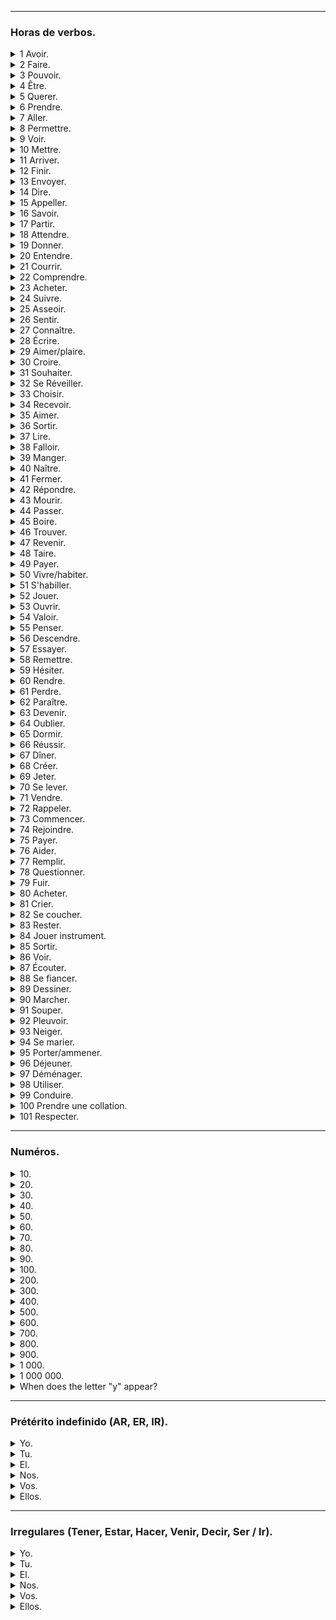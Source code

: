 

---

### Horas de verbos. 
<details>
<summary>1 Avoir.</summary>
<p> Tener (ie) / haber (auxiliar)</p>
</details>
<details>
<summary>2 Faire.</summary>
<p> Hacer</p>
</details>
<details>
<summary>3 Pouvoir.</summary>
<p> Poder (ue)</p>
</details>
<details>
<summary>4 Être.</summary>
<p> Ser / Estar</p>
</details>
<details>
<summary>5 Querer.</summary>
<p> Querer (ie)</p>
</details>
<details>
<summary>6 Prendre.</summary>
<p> Coger / Tomar</p>
</details>
<details>
<summary>7 Aller.</summary>
<p> Ir</p>
</details>
<details>
<summary>8 Permettre.</summary>
<p> Permitir</p>
</details>
<details>
<summary>9 Voir.</summary>
<p> Ver</p>
</details>
<details>
<summary>10 Mettre.</summary>
<p> Poner / meter</p>
</details>
<details>
<summary>11 Arriver.</summary>
<p> Llegar</p>
</details>
<details>
<summary>12 Finir.</summary>
<p> Acabar / terminar</p>
</details>
<details>
<summary>13 Envoyer.</summary>
<p> Enviar</p>
</details>
<details>
<summary>14 Dire.</summary>
<p> Decir (i)</p>
</details>
<details>
<summary>15 Appeller.</summary>
<p> Llamar.</p>
</details>
<details>
<summary>16 Savoir.</summary>
<p> Saver</p>
</details>
<details>
<summary>17 Partir.</summary>
<p> Partir / irse</p>
</details>
<details>
<summary>18 Attendre.</summary>
<p> Esperar</p>
</details>
<details>
<summary>19 Donner.</summary>
<p> Dar</p>
</details>
<details>
<summary>20 Entendre.</summary>
<p> Oír</p>
</details>
<details>
<summary>21 Courrir.</summary>
<p> Correr</p>
</details>
<details>
<summary>22 Comprendre.</summary>
<p> Entender (ie)</p>
</details>
<details>
<summary>23 Acheter.</summary>
<p> Comprar</p>
</details>
<details>
<summary>24 Suivre.</summary>
<p> Seguir (i)</p>
</details>
<details>
<summary>25 Asseoir.</summary>
<p> Sentar (ie)</p>
</details>
<details>
<summary>26 Sentir.</summary>
<p> Sentir (ie)</p>
</details>
<details>
<summary>27 Connaître.</summary>
<p> Conocer</p>
</details>
<details>
<summary>28 Écrire.</summary>
<p> Escribir</p>
</details>
<details>
<summary>29 Aimer/plaire.</summary>
<p> Gustar</p>
</details>
<details>
<summary>30 Croire.</summary>
<p> Créer</p>
</details>
<details>
<summary>31 Souhaiter.</summary>
<p> Desear</p>
</details>
<details>
<summary>32 Se Réveiller.</summary>
<p> Despertarse (ie)</p>
</details>
<details>
<summary>33 Choisir.</summary>
<p> Elegir</p>
</details>
<details>
<summary>34 Recevoir.</summary>
<p> Recibir</p>
</details>
<details>
<summary>35 Aimer.</summary>
<p> Amar</p>
</details>
<details>
<summary>36 Sortir.</summary>
<p> Salir</p>
</details>
<details>
<summary>37 Lire.</summary>
<p> Leer</p>
</details>
<details>
<summary>38 Falloir.</summary>
<p> Hacer falta / necesitar</p>
</details>
<details>
<summary>39 Manger.</summary>
<p> Comer</p>
</details>
<details>
<summary>40 Naître.</summary>
<p> Nacer</p>
</details>
<details>
<summary>41 Fermer.</summary>
<p> Cerrar</p>
</details>
<details>
<summary>42 Répondre.</summary>
<p> Responder / contestar</p>
</details>
<details>
<summary>43 Mourir.</summary>
<p> Morir</p>
</details>
<details>
<summary>44 Passer.</summary>
<p> Pasar</p>
</details>
<details>
<summary>45 Boire.</summary>
<p> Beber</p>
</details>
<details>
<summary>46 Trouver.</summary>
<p> Encontrar (ue)</p>
</details>
<details>
<summary>47 Revenir.</summary>
<p> Volver (ue)</p>
</details>
<details>
<summary>48 Taire.</summary>
<p> Callar</p>
</details>
<details>
<summary>49 Payer.</summary>
<p> Pagar</p>
</details>
<details>
<summary>50 Vivre/habiter.</summary>
<p> Vivir</p>
</details>
<details>
<summary>51 S'habiller.</summary>
<p> Vestirse</p>
</details>
<details>
<summary>52 Jouer.</summary>
<p> Jugar (ue)</p>
</details>
<details>
<summary>53 Ouvrir.</summary>
<p> Abrir</p>
</details>
<details>
<summary>54 Valoir.</summary>
<p> Valer</p>
</details>
<details>
<summary>55 Penser.</summary>
<p> Pensar (ie)</p>
</details>
<details>
<summary>56 Descendre.</summary>
<p> Bajar</p>
</details>
<details>
<summary>57 Essayer.</summary>
<p> Probar (ue) / tratar</p>
</details>
<details>
<summary>58 Remettre.</summary>
<p> Devolver (ue)</p>
</details>
<details>
<summary>59 Hésiter.</summary>
<p> Vacilar / dudar</p>
</details>
<details>
<summary>60 Rendre.</summary>
<p> Devolver (ue)</p>
</details>
<details>
<summary>61 Perdre.</summary>
<p> Perder (ie)</p>
</details>
<details>
<summary>62 Paraître.</summary>
<p> Parecer / mostarse</p>
</details>
<details>
<summary>63 Devenir.</summary>
<p> Volverse (ue)</p>
</details>
<details>
<summary>64 Oublier.</summary>
<p> Olvidar</p>
</details>
<details>
<summary>65 Dormir.</summary>
<p> Dormir (ue)</p>
</details>
<details>
<summary>66 Réussir.</summary>
<p> Aprobar / salir bien, adelante</p>
</details>
<details>
<summary>67 Dîner.</summary>
<p> Almorzar</p>
</details>
<details>
<summary>68 Créer.</summary>
<p> Crear</p>
</details>
<details>
<summary>69 Jeter.</summary>
<p> Tirar</p>
</details>
<details>
<summary>70 Se lever.</summary>
<p> Levantarse</p>
</details>
<details>
<summary>71 Vendre.</summary>
<p> Vender</p>
</details>
<details>
<summary>72 Rappeler.</summary>
<p> Volver a llamar / recordar</p>
</details>
<details>
<summary>73 Commencer.</summary>
<p> Empezar / commencer</p>
</details>
<details>
<summary>74 Rejoindre.</summary>
<p> Reunirse con</p>
</details>
<details>
<summary>75 Payer.</summary>
<p> Pagar</p>
</details>
<details>
<summary>76 Aider.</summary>
<p> Ayudar</p>
</details>
<details>
<summary>77 Remplir.</summary>
<p> Llenar / rellenar</p>
</details>
<details>
<summary>78 Questionner.</summary>
<p> Preguntar</p>
</details>
<details>
<summary>79 Fuir.</summary>
<p> Huir / escaparse</p>
</details>
<details>
<summary>80 Acheter.</summary>
<p> Comprar</p>
</details>
<details>
<summary>81 Crier.</summary>
<p> Gritar</p>
</details>
<details>
<summary>82 Se coucher.</summary>
<p> Acostarse (ue)</p>
</details>
<details>
<summary>83 Rester.</summary>
<p> Quedarse</p>
</details>
<details>
<summary>84 Jouer instrument.</summary>
<p> Tocar</p>
</details>
<details>
<summary>85 Sortir.</summary>
<p> Salir</p>
</details>
<details>
<summary>86 Voir.</summary>
<p> Ver</p>
</details>
<details>
<summary>87 Écouter.</summary>
<p> Escuchar</p>
</details>
<details>
<summary>88 Se fiancer.</summary>
<p> Comprometerse</p>
</details>
<details>
<summary>89 Dessiner.</summary>
<p> Dibujar</p>
</details>
<details>
<summary>90 Marcher.</summary>
<p> Caminar</p>
</details>
<details>
<summary>91 Souper.</summary>
<p> Cenar</p>
</details>
<details>
<summary>92 Pleuvoir.</summary>
<p> Llover</p>
</details>
<details>
<summary>93 Neiger.</summary>
<p> Never</p>
</details>
<details>
<summary>94 Se marier.</summary>
<p> Casarse</p>
</details>
<details>
<summary>95 Porter/ammener.</summary>
<p> Llevar</p>
</details>
<details>
<summary>96 Déjeuner.</summary>
<p> Desayunar</p>
</details>
<details>
<summary>97 Déménager.</summary>
<p> Mudarse</p>
</details>
<details>
<summary>98 Utiliser.</summary>
<p> Usar</p>
</details>
<details>
<summary>99 Conduire.</summary>
<p> Conducir</p>
</details>
<details>
<summary>100 Prendre une collation.</summary>
<p> Merendar (ie)</p>
</details>
<details>
<summary>101 Respecter.</summary>
<p> Respetar</p>
</details>


---

### Numéros. 
<details>
<summary>10.</summary>
<p> Diez</p>
</details>
<details>
<summary>20.</summary>
<p> Veinte</p>
</details>
<details>
<summary>30.</summary>
<p> Treinta</p>
</details>
<details>
<summary>40.</summary>
<p> Cuarenta</p>
</details>
<details>
<summary>50.</summary>
<p> Cincuenta</p>
</details>
<details>
<summary>60.</summary>
<p> Sesenta</p>
</details>
<details>
<summary>70.</summary>
<p> Setenta</p>
</details>
<details>
<summary>80.</summary>
<p> Ochenta</p>
</details>
<details>
<summary>90.</summary>
<p> Noventa</p>
</details>
<details>
<summary>100.</summary>
<p> Cien</p>
</details>
<details>
<summary>200.</summary>
<p> Doscientos</p>
</details>
<details>
<summary>300.</summary>
<p> Tresceintos</p>
</details>
<details>
<summary>400.</summary>
<p> Cuatrocientos</p>
</details>
<details>
<summary>500.</summary>
<p> Quinientos</p>
</details>
<details>
<summary>600.</summary>
<p> Seiscientos</p>
</details>
<details>
<summary>700.</summary>
<p> Setecientos</p>
</details>
<details>
<summary>800.</summary>
<p> Ochocientos</p>
</details>
<details>
<summary>900.</summary>
<p> Novecientos</p>
</details>
<details>
<summary>1 000.</summary>
<p> Mil</p>
</details>
<details>
<summary>1 000 000.</summary>
<p> Millión</p>
</details>
<details>
<summary>When does the letter "y" appear?</summary>
<p> Aparece a partir de treinta (30) para unir las decenas (10) y las unidades (1) solamente.</p>
</details>


---

### Prétérito indefinido (AR, ER, IR). 
<details>
<summary>Yo.</summary>
<p> hablé - é nací - í salí - í</p>
</details>
<details>
<summary>Tu.</summary>
<p> hablaste - aste naciste - iste saliste - iste</p>
</details>
<details>
<summary>El.</summary>
<p> habló - ó nació - ió salió - ió</p>
</details>
<details>
<summary>Nos.</summary>
<p> hablamos - amos nacimos - imos salimos - imos</p>
</details>
<details>
<summary>Vos.</summary>
<p> hablasteis - asteis nacisteis - isteis salisteis - isteis</p>
</details>
<details>
<summary>Ellos.</summary>
<p> hablaron - aron nacieron - ieron salieron - ieron</p>
</details>


---

### Irregulares (Tener, Estar, Hacer, Venir, Decir, Ser / Ir). 
<details>
<summary>Yo.</summary>
<p> Tuve Estuve Hice Vine Dije Fui</p>
</details>
<details>
<summary>Tu.</summary>
<p> Tuviste Esuviste Hiciste Viniste Dijiste Fuiste</p>
</details>
<details>
<summary>El.</summary>
<p> Tuvo Estuvo Hizo Vino Dijo Fue</p>
</details>
<details>
<summary>Nos.</summary>
<p> Tuvimos Estuvimos Hicimos Vinimos Dijimos Fuimos</p>
</details>
<details>
<summary>Vos.</summary>
<p> Tuvisteis Estuvistes Hicisteis Vinisteis Dijisteis Fuisteis</p>
</details>
<details>
<summary>Ellos.</summary>
<p> Tuvieron Estuvieron Hicieron Vinieron Dijeron Fueron</p>
</details>
